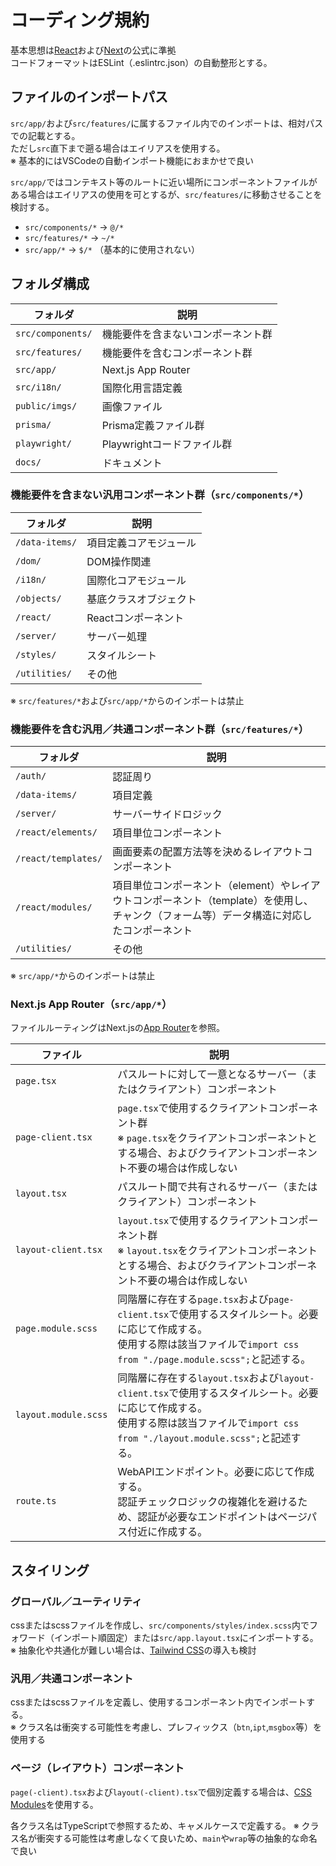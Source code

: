 # コーディング規約

基本思想は[React](https://ja.react.dev/)および[Next](https://nextjs.org/docs)の公式に準拠  
コードフォーマットはESLint（.eslintrc.json）の自動整形とする。

## ファイルのインポートパス

`src/app/`および`src/features/`に属するファイル内でのインポートは、相対パスでの記載とする。  
ただし`src`直下まで遡る場合はエイリアスを使用する。  
※ 基本的にはVSCodeの自動インポート機能におまかせで良い  
  
`src/app/`ではコンテキスト等のルートに近い場所にコンポーネントファイルがある場合はエイリアスの使用を可とするが、`src/features/`に移動させることを検討する。  

- `src/components/*` → `@/*`
- `src/features/*` → `~/*`
- `src/app/*` → `$/*` （基本的に使用されない）

## フォルダ構成

| フォルダ          | 説明                               |
| ----------------- | ---------------------------------- |
| `src/components/` | 機能要件を含まないコンポーネント群 |
| `src/features/`   | 機能要件を含むコンポーネント群     |
| `src/app/`        | Next.js App Router                 |
| `src/i18n/`       | 国際化用言語定義                   |
| `public/imgs/`    | 画像ファイル                       |
| `prisma/`         | Prisma定義ファイル群               |
| `playwright/`     | Playwrightコードファイル群         |
| `docs/`           | ドキュメント                       |

### 機能要件を含まない汎用コンポーネント群（`src/components/*`）

| フォルダ       | 説明                   |
| -------------- | ---------------------- |
| `/data-items/` | 項目定義コアモジュール |
| `/dom/`        | DOM操作関連            |
| `/i18n/`       | 国際化コアモジュール   |
| `/objects/`    | 基底クラスオブジェクト |
| `/react/`      | Reactコンポーネント    |
| `/server/`     | サーバー処理           |
| `/styles/`     | スタイルシート         |
| `/utilities/`  | その他                 |

※ `src/features/*`および`src/app/*`からのインポートは禁止

### 機能要件を含む汎用／共通コンポーネント群（`src/features/*`）

| フォルダ            | 説明                                                                                                                                      |
| ------------------- | ----------------------------------------------------------------------------------------------------------------------------------------- |
| `/auth/`            | 認証周り                                                                                                                                  |
| `/data-items/`      | 項目定義                                                                                                                                  |
| `/server/`          | サーバーサイドロジック                                                                                                                    |
| `/react/elements/`  | 項目単位コンポーネント                                                                                                                    |
| `/react/templates/` | 画面要素の配置方法等を決めるレイアウトコンポーネント                                                                                      |
| `/react/modules/`   | 項目単位コンポーネント（element）やレイアウトコンポーネント（template）を使用し、チャンク（フォーム等）データ構造に対応したコンポーネント |
| `/utilities/`       | その他                                                                                                                                    |

※ `src/app/*`からのインポートは禁止

### Next.js App Router（`src/app/*`）

ファイルルーティングはNext.jsの[App Router](https://nextjs.org/docs/app/building-your-application/routing)を参照。

| ファイル             | 説明                                                                                                                                                                                     |
| -------------------- | ---------------------------------------------------------------------------------------------------------------------------------------------------------------------------------------- |
| `page.tsx`           | パスルートに対して一意となるサーバー（またはクライアント）コンポーネント                                                                                                                 |
| `page-client.tsx`    | `page.tsx`で使用するクライアントコンポーネント群<br>※ `page.tsx`をクライアントコンポーネントとする場合、およびクライアントコンポーネント不要の場合は作成しない                           |
| `layout.tsx`         | パスルート間で共有されるサーバー（またはクライアント）コンポーネント                                                                                                                     |
| `layout-client.tsx`  | `layout.tsx`で使用するクライアントコンポーネント群<br>※ `layout.tsx`をクライアントコンポーネントとする場合、およびクライアントコンポーネント不要の場合は作成しない                       |
| `page.module.scss`   | 同階層に存在する`page.tsx`および`page-client.tsx`で使用するスタイルシート。必要に応じて作成する。<br>使用する際は該当ファイルで`import css from "./page.module.scss";`と記述する。       |
| `layout.module.scss` | 同階層に存在する`layout.tsx`および`layout-client.tsx`で使用するスタイルシート。必要に応じて作成する。<br>使用する際は該当ファイルで`import css from "./layout.module.scss";`と記述する。 |
| `route.ts`           | WebAPIエンドポイント。必要に応じて作成する。<br/>認証チェックロジックの複雑化を避けるため、認証が必要なエンドポイントはページパス付近に作成する。                                        |

## スタイリング

### グローバル／ユーティリティ

cssまたはscssファイルを作成し、`src/components/styles/index.scss`内でフォワード（インポート順固定）または`src/app.layout.tsx`にインポートする。  
※ 抽象化や共通化が難しい場合は、[Tailwind CSS](https://tailwindcss.com/)の導入も検討

### 汎用／共通コンポーネント

cssまたはscssファイルを定義し、使用するコンポーネント内でインポートする。  
※ クラス名は衝突する可能性を考慮し、プレフィックス（`btn`,`ipt`,`msgbox`等）を使用する

### ページ（レイアウト）コンポーネント

`page(-client).tsx`および`layout(-client).tsx`で個別定義する場合は、[CSS Modules](https://nextjs.org/docs/app/building-your-application/styling/css-modules)を使用する。  
  
各クラス名はTypeScriptで参照するため、キャメルケースで定義する。
※ クラス名が衝突する可能性は考慮しなくて良いため、`main`や`wrap`等の抽象的な命名で良い
